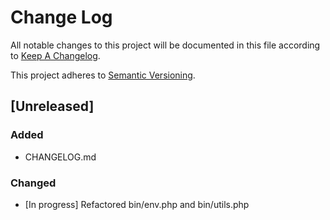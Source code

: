 # Change Log

All notable changes to this project will be documented in this file according to [Keep A Changelog](http://keepachangelog.com/).

This project adheres to [Semantic Versioning](http://semver.org/).

## [Unreleased]

### Added

- CHANGELOG.md

### Changed

- [In progress] Refactored bin/env.php and bin/utils.php